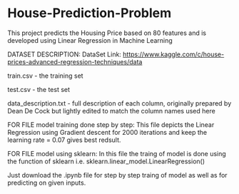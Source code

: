# House-Prediction-Problem
This project predicts the Housing Price based on 80 features and is developed using Linear Regression in Machine Learning

DATASET DESCRIPTION:
DataSet Link: https://www.kaggle.com/c/house-prices-advanced-regression-techniques/data

train.csv - the training set

test.csv - the test set

data_description.txt - full description of each column, originally prepared by Dean De Cock but lightly edited to match the column names used here

FOR FILE model training done step by step:
This file depicts the Linear Regression using Gradient descent for 2000 iterations and keep the learning rate = 0.07 gives best redsult.

FOR FILE model using sklearn:
In this file the traing of model is done using the function of sklearn i.e. sklearn.linear_model.LinearRegression()

Just download the .ipynb file for step by step traing of model as well as for predicting on given inputs.
